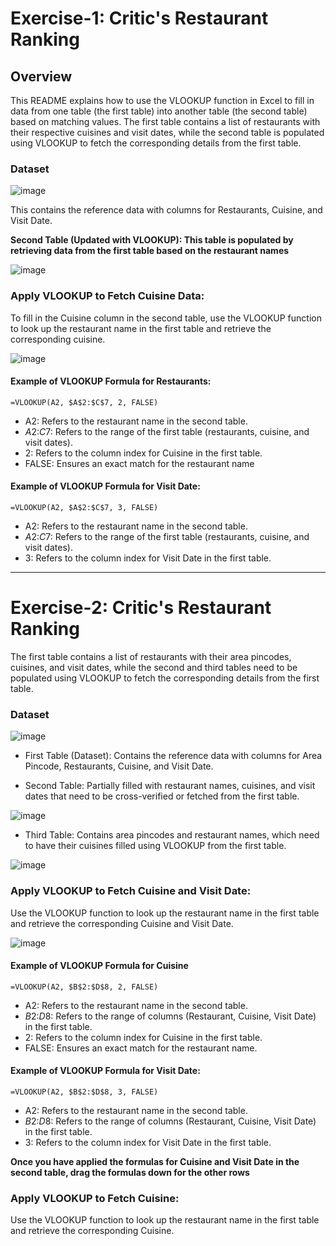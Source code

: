 # Exercise-1: Critic's Restaurant Ranking

## Overview

This README explains how to use the VLOOKUP function in Excel to fill in data from one table (the first table) into another table (the second table) based on matching values. The first table contains a list of restaurants with their respective cuisines and visit dates, while the second table is populated using VLOOKUP to fetch the corresponding details from the first table.

### Dataset

![image](https://github.com/user-attachments/assets/b2266013-6ae9-4d39-8267-b6bff9fd0cef)

This contains the reference data with columns for Restaurants, Cuisine, and Visit Date.


**Second Table (Updated with VLOOKUP): This table is populated by retrieving data from the first table based on the restaurant names**

![image](https://github.com/user-attachments/assets/3f4011b1-6ea6-4705-88da-624335e2769b)

### Apply VLOOKUP to Fetch Cuisine Data:

To fill in the Cuisine column in the second table, use the VLOOKUP function to look up the restaurant name in the first table and retrieve the corresponding cuisine.


![image](https://github.com/user-attachments/assets/d9d86238-6eb4-41ce-9a6c-cf27652c3a9f)

#### Example of VLOOKUP Formula for Restaurants:

`=VLOOKUP(A2, $A$2:$C$7, 2, FALSE)`

- A2: Refers to the restaurant name in the second table.
- $A$2:$C$7: Refers to the range of the first table (restaurants, cuisine, and visit dates).
- 2: Refers to the column index for Cuisine in the first table.
- FALSE: Ensures an exact match for the restaurant name

#### Example of VLOOKUP Formula for Visit Date:

`=VLOOKUP(A2, $A$2:$C$7, 3, FALSE)`

- A2: Refers to the restaurant name in the second table.
- $A$2:$C$7: Refers to the range of the first table (restaurants, cuisine, and visit dates).
- 3: Refers to the column index for Visit Date in the first table.



----------------------------------------------------------------------------------------------------------------------------------------------------------

# Exercise-2: Critic's Restaurant Ranking

The first table contains a list of restaurants with their area pincodes, cuisines, and visit dates, while the second and third tables need to be populated using VLOOKUP to fetch the corresponding details from the first table.

### Dataset

![image](https://github.com/user-attachments/assets/7ebce07b-5f5b-4653-9344-ba8bde1e6f7b)

- First Table (Dataset): Contains the reference data with columns for Area Pincode, Restaurants, Cuisine, and Visit Date.
  
- Second Table: Partially filled with restaurant names, cuisines, and visit dates that need to be cross-verified or fetched from the first table.
  
![image](https://github.com/user-attachments/assets/8f8ba7c6-a26a-464d-baea-6606cdf19c94)

- Third Table: Contains area pincodes and restaurant names, which need to have their cuisines filled using VLOOKUP from the first table.
	
![image](https://github.com/user-attachments/assets/b6e8ae52-0c00-404c-a4b1-8cf44d3ba2f2)


### Apply VLOOKUP to Fetch Cuisine and Visit Date:

Use the VLOOKUP function to look up the restaurant name in the first table and retrieve the corresponding Cuisine and Visit Date.

![image](https://github.com/user-attachments/assets/2a747e60-d538-4656-99bf-896c9515166a)

#### Example of VLOOKUP Formula for Cuisine

`=VLOOKUP(A2, $B$2:$D$8, 2, FALSE)`

- A2: Refers to the restaurant name in the second table.
- $B$2:$D$8: Refers to the range of columns (Restaurant, Cuisine, Visit Date) in the first table.
- 2: Refers to the column index for Cuisine in the first table.
- FALSE: Ensures an exact match for the restaurant name.

 #### Example of VLOOKUP Formula for Visit Date:

 `=VLOOKUP(A2, $B$2:$D$8, 3, FALSE)`

- A2: Refers to the restaurant name in the second table.
- $B$2:$D$8: Refers to the range of columns (Restaurant, Cuisine, Visit Date) in the first table.
- 3: Refers to the column index for Visit Date in the first table.
  
**Once you have applied the formulas for Cuisine and Visit Date in the second table, drag the formulas down for the other rows**


### Apply VLOOKUP to Fetch Cuisine:

Use the VLOOKUP function to look up the restaurant name in the first table and retrieve the corresponding Cuisine.











